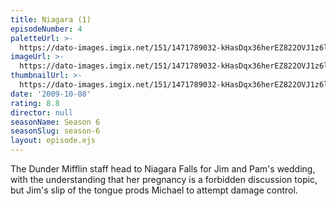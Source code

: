 ```yaml
---
title: Niagara (1)
episodeNumber: 4
paletteUrl: >-
  https://dato-images.imgix.net/151/1471789032-kHasDqx36herEZ822OVJ1z6lkKm.jpg?auto=enhance&ch=DPR%2CWidth&palette=json
imageUrl: >-
  https://dato-images.imgix.net/151/1471789032-kHasDqx36herEZ822OVJ1z6lkKm.jpg?auto=compress%2Cformat&ch=DPR%2CWidth&w=500
thumbnailUrl: >-
  https://dato-images.imgix.net/151/1471789032-kHasDqx36herEZ822OVJ1z6lkKm.jpg?auto=enhance&ch=DPR%2CWidth&fit=crop&fm=jpg&h=280&w=500
date: '2009-10-08'
rating: 8.8
director: null
seasonName: Season 6
seasonSlug: season-6
layout: episode.ejs
---
```


The Dunder Mifflin staff head to Niagara Falls for Jim and Pam's wedding, with the understanding that her pregnancy is a forbidden discussion topic, but Jim's slip of the tongue prods Michael to attempt damage control.